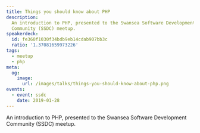 ```yaml
---
title: Things you should know about PHP
description:
  An introduction to PHP, presented to the Swansea Software Development
  Community (SSDC) meetup.
speakerdeck:
  id: fe360f1030f34bdb9eb14cdab907bb3c
  ratio: '1.37081659973226'
tags:
  - meetup
  - php
meta:
  og:
    image:
      url: /images/talks/things-you-should-know-about-php.png
events:
  - event: ssdc
    date: 2019-01-28
---
```


An introduction to PHP, presented to the Swansea Software Development Community
(SSDC) meetup.
